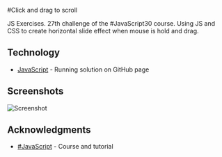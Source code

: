 #Click and drag to scroll

JS Exercises. 27th challenge of the #JavaScript30 course.
Using JS and CSS to create horizontal slide effect when mouse is hold and drag.

## Technology

* [JavaScript](https://kmthorsnes.github.io/27-click-and-drag-to-scroll/) - Running solution on GitHub page

## Screenshots
![Screenshot](https://github.com/kmthorsnes/27-click-and-drag-to-scroll/blob/master/screenshots/gif1.gif?raw=true "Optional title")

## Acknowledgments

* [#JavaScript](https://javascript30.com/) - Course and tutorial